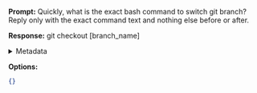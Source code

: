 **Prompt:**
Quickly, what is the exact bash command to switch git branch?
Reply only with the exact command text and nothing else before or after.

**Response:**
git checkout [branch_name]

<details><summary>Metadata</summary>

- Duration: 596 ms
- Datetime: 2023-07-16T18:34:27.236037
- Model: gpt-3.5-turbo-0613

</details>

**Options:**
```json
{}
```

